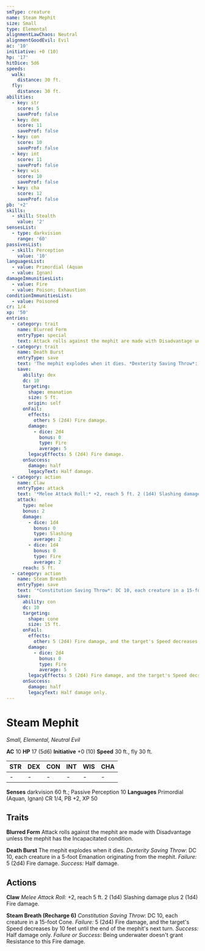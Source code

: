 ```yaml
---
smType: creature
name: Steam Mephit
size: Small
type: Elemental
alignmentLawChaos: Neutral
alignmentGoodEvil: Evil
ac: '10'
initiative: +0 (10)
hp: '17'
hitDice: 5d6
speeds:
  walk:
    distance: 30 ft.
  fly:
    distance: 30 ft.
abilities:
  - key: str
    score: 5
    saveProf: false
  - key: dex
    score: 11
    saveProf: false
  - key: con
    score: 10
    saveProf: false
  - key: int
    score: 11
    saveProf: false
  - key: wis
    score: 10
    saveProf: false
  - key: cha
    score: 12
    saveProf: false
pb: '+2'
skills:
  - skill: Stealth
    value: '2'
sensesList:
  - type: darkvision
    range: '60'
passivesList:
  - skill: Perception
    value: '10'
languagesList:
  - value: Primordial (Aquan
  - value: Ignan)
damageImmunitiesList:
  - value: Fire
  - value: Poison; Exhaustion
conditionImmunitiesList:
  - value: Poisoned
cr: 1/4
xp: '50'
entries:
  - category: trait
    name: Blurred Form
    entryType: special
    text: Attack rolls against the mephit are made with Disadvantage unless the mephit has the Incapacitated condition.
  - category: trait
    name: Death Burst
    entryType: save
    text: 'The mephit explodes when it dies. *Dexterity Saving Throw*: DC 10, each creature in a 5-foot Emanation originating from the mephit. *Failure:*  5 (2d4) Fire damage. *Success:*  Half damage.'
    save:
      ability: dex
      dc: 10
      targeting:
        shape: emanation
        size: 5 ft.
        origin: self
      onFail:
        effects:
          other: 5 (2d4) Fire damage.
        damage:
          - dice: 2d4
            bonus: 0
            type: Fire
            average: 5
        legacyEffects: 5 (2d4) Fire damage.
      onSuccess:
        damage: half
        legacyText: Half damage.
  - category: action
    name: Claw
    entryType: attack
    text: '*Melee Attack Roll:* +2, reach 5 ft. 2 (1d4) Slashing damage plus 2 (1d4) Fire damage.'
    attack:
      type: melee
      bonus: 2
      damage:
        - dice: 1d4
          bonus: 0
          type: Slashing
          average: 2
        - dice: 1d4
          bonus: 0
          type: Fire
          average: 2
      reach: 5 ft.
  - category: action
    name: Steam Breath
    entryType: save
    text: '*Constitution Saving Throw*: DC 10, each creature in a 15-foot Cone. *Failure:*  5 (2d4) Fire damage, and the target''s Speed decreases by 10 feet until the end of the mephit''s next turn. *Success:*  Half damage only. *Failure or Success*:  Being underwater doesn''t grant Resistance to this Fire damage.'
    save:
      ability: con
      dc: 10
      targeting:
        shape: cone
        size: 15 ft.
      onFail:
        effects:
          other: 5 (2d4) Fire damage, and the target's Speed decreases by 10 feet until the end of the mephit's next turn.
        damage:
          - dice: 2d4
            bonus: 0
            type: Fire
            average: 5
        legacyEffects: 5 (2d4) Fire damage, and the target's Speed decreases by 10 feet until the end of the mephit's next turn.
      onSuccess:
        damage: half
        legacyText: Half damage only.
---
```


# Steam Mephit
*Small, Elemental, Neutral Evil*

**AC** 10
**HP** 17 (5d6)
**Initiative** +0 (10)
**Speed** 30 ft., fly 30 ft.

| STR | DEX | CON | INT | WIS | CHA |
| --- | --- | --- | --- | --- | --- |
| - | - | - | - | - | - |

**Senses** darkvision 60 ft.; Passive Perception 10
**Languages** Primordial (Aquan, Ignan)
CR 1/4, PB +2, XP 50

## Traits

**Blurred Form**
Attack rolls against the mephit are made with Disadvantage unless the mephit has the Incapacitated condition.

**Death Burst**
The mephit explodes when it dies. *Dexterity Saving Throw*: DC 10, each creature in a 5-foot Emanation originating from the mephit. *Failure:*  5 (2d4) Fire damage. *Success:*  Half damage.

## Actions

**Claw**
*Melee Attack Roll:* +2, reach 5 ft. 2 (1d4) Slashing damage plus 2 (1d4) Fire damage.

**Steam Breath (Recharge 6)**
*Constitution Saving Throw*: DC 10, each creature in a 15-foot Cone. *Failure:*  5 (2d4) Fire damage, and the target's Speed decreases by 10 feet until the end of the mephit's next turn. *Success:*  Half damage only. *Failure or Success*:  Being underwater doesn't grant Resistance to this Fire damage.
